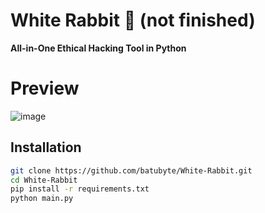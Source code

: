 # White Rabbit 🐇 (not finished)
**All-in-One Ethical Hacking Tool in Python**  

# Preview
![image](https://github.com/user-attachments/assets/7481112f-1fca-425c-b6b6-719377ca2959)

## Installation  
```bash
git clone https://github.com/batubyte/White-Rabbit.git
cd White-Rabbit
pip install -r requirements.txt
python main.py
```
